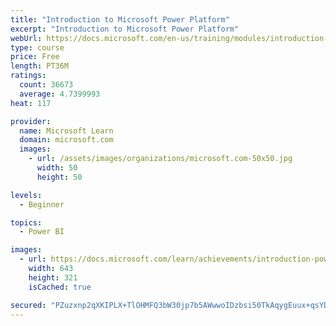 ```yaml
---
title: "Introduction to Microsoft Power Platform"
excerpt: "Introduction to Microsoft Power Platform"
webUrl: https://docs.microsoft.com/en-us/training/modules/introduction-power-platform/
type: course
price: Free
length: PT36M
ratings:
  count: 36673
  average: 4.7399993
heat: 117

provider:
  name: Microsoft Learn
  domain: microsoft.com
  images:
    - url: /assets/images/organizations/microsoft.com-50x50.jpg
      width: 50
      height: 50

levels:
  - Beginner

topics:
  - Power BI

images:
  - url: https://docs.microsoft.com/learn/achievements/introduction-power-platform-social.png
    width: 643
    height: 321
    isCached: true

secured: "PZuzxnp2qXKIPLX+TlOHMFQ3bW30jp7b5AWwwoIDzbsi50TkAqygEuux+qsYDpez+ntcJfEk3esFLfmKnjFdVcHRmJ45Z8u8qYPZIrZQNb+6auWcYxmBhOw1T0fPiumjqR7eQ/kU+IIosK76uXRFnaTww7DIYc32hhHmGd3Ur7u9XA+YA7YTpNNHxs8omGff5uaD19xtJl0vEmGeRIc2yYeS+OEzOx0VswTk/6ahU8YT7y3gipILyjIgF8jafnlP4R10Y+Z+WNOOeR2xOqhNDKRiz5gC8+pstQzH13XM4NhHSDDWVo6WJMAL/naiplzXIJ8L8BbBo7lELZX9IpOh5AnKHn6KuK05AbZvMjs2j+ZrHgHf8nhNYR4LMKSkFZ8pw/WQHXQ/enJj0+VigsTVBdfHxrDx0OjXAMls788L9xT0t3yx9Dhrc6yw9TZmtvjP;ssOqHMy0QFFfpgn1cspoKA=="
---
```


